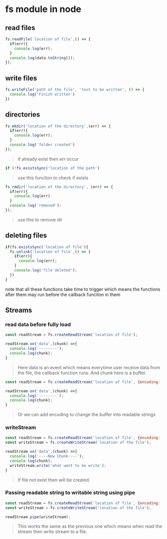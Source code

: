 # fs module in node

## read files
```javascript
fs.readFile('location of file',() => {
  if(err){
    console.log(err);
  }
  console.log(data.toString());
});
```

## write files
```javascript
fs.writeFile('path of the file', 'text to be written', () => {
  console.log('Finish written')
})
```

## directories
```javascript
fs.mkdir('location of the directory',(err) => {
  if(err){
    console.log(err);
  }
  console.log('folder created')
});
```
> if already exist then err occur

```javascript
if (!fs.existsSync('location of the path')
```
> use this funciton to check if exists

```javascript
fs.rmdir('location of the directory', (err) => {
  if(err){
    console.log(err)
  }
  console.log('removed');
});
```
> use this to remove dir

## deleting files
```javascript
if(fs.existsSync('location of file'){
  fs.unlink('location of file',() => {
    if(err){
      console.log(err);
    }
    console.log('file deleted');
  })
}
```

 note that all these functions take time to trigger which means the functions after them may run before the callback funciton in them


## Streams

### read data before fully load

```javascript
const readStream = fs.createReadStream('location of file');

readStream.on('data',(chunk) =>{
  console.log('--------');
  console.log(chunk);
}
```
> Here data is an event which means everytime user receive data from the file, the callback function runs. And chunk here is a buffer.

```javascript
const readStream = fs.createReadStream('location of file', {encoding: 'utf8'});

readStream.on('data',(chunk) =>{
  console.log('--------');
  console.log(chunk);
}
```
> Or we can add encoding to change the buffer into readable strings

### writeStream
```javascript
const readStream = fs.createReadStream('location of file', {encoding: 'utf8'});
const writeStream = fs.createWriteStream('location of the file');

readStream.on('data',(chunk) =>{
  console.log('----New Chunk----');
  console.log(chunk);
  writeStream.write('what want to be write');
}
```
> If file not exist then will be created.

### Passing readable string to writable string using pipe
```javascript
const readStream = fs.createReadStream('location of file', {encoding: 'utf8'});
const writeStream = fs.createWriteStream('location of the file');

readStream.pipe(writeStream);
```

> This works the same as the previous one which means when read the stream then write stream to a file.



